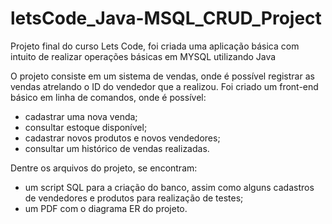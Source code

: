 # letsCode_Java-MSQL_CRUD_Project
Projeto final do curso Lets Code, foi criada uma aplicação básica com intuito de realizar operações básicas em MYSQL utilizando Java

O projeto consiste em um sistema de vendas, onde é possível registrar as vendas atrelando o ID do vendedor que a realizou.
Foi criado um front-end básico em linha de comandos, onde é possível:
 - cadastrar uma nova venda;
 - consultar estoque disponível;
 - cadastrar novos produtos e novos vendedores; 
 - consultar um histórico de vendas realizadas.

Dentre os arquivos do projeto, se encontram:
  - um script SQL para a criação do banco, assim como alguns cadastros de vendedores e produtos para realização de testes;
  - um PDF com o diagrama ER do projeto.
